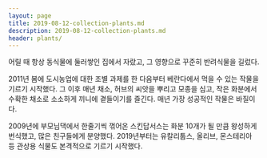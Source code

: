 ```yaml
---
layout: page
title: 2019-08-12-collection-plants.md
description: 2019-08-12-collection-plants.md
header: plants/
---
```


어릴 때 항상 동식물에 둘러쌓인 집에서 자랐고, 그 영향으로 꾸준히 반려식물을 길렀다.

2011년 봄에 도시농업에 대한 조별 과제를 한 다음부터 베란다에서 먹을 수 있는 작물을 기르기 시작했다. 그 이후 매년 채소, 허브의 씨앗을 뿌리고 모종을 심고, 작은 화분에서 수확한 채소로 소소하게 끼니에 곁들이기를 즐긴다. 매년 가장 성공적인 작물은 바질이다.

2009년에 부모님댁에서 한줄기씩 꺾어온 스킨답서스는 화분 10개가 될 만큼 왕성하게 번식했고, 많은 친구들에게 분양했다. 2019년부터는 유칼리툽스, 올리브, 몬스테리아 등 관상용 식물도 본격적으로 기르기 시작했다.
